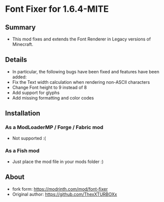 # Font Fixer for 1.6.4-MITE

## Summary
* This mod fixes and extends the Font Renderer in Legacy versions of Minecraft.

## Details
* In particular, the following bugs have been fixed and features have been added:
* Fix the Text width calculation when rendering non-ASCII characters
* Change Font height to 9 instead of 8
* Add support for glyphs
* Add missing formatting and color codes

## Installation
### As a ModLoaderMP / Forge / Fabric mod
* Not supported :(
### As a Fish mod
* Just place the mod file in your mods folder :)

## About
* fork form: https://modrinth.com/mod/font-fixer
* Original author: https://github.com/ThexXTURBOXx
